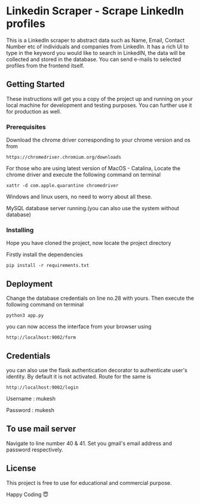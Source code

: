 # Linkedin Scraper - Scrape LinkedIn profiles

This is a LinkedIn scraper to abstract data such as Name, Email, Contact Number etc of individuals and companies from LinkedIn. It has a rich UI to type in the keyword you would like to search in LinkedIN, the data will be collected and stored in the database. You can send e-mails to selected profiles from the frontend itself.

## Getting Started

These instructions will get you a copy of the project up and running on your local machine for development and testing purposes. You can further use it for production as well.

### Prerequisites

Download the chrome driver corresponding to your chrome version and os from

```
https://chromedriver.chromium.org/downloads
```

For those who are using latest version of MacOS - Catalina, Locate the chrome driver and execute the following command on terminal

```
xattr -d com.apple.quarantine chromedriver
```
Windows and linux users, no need to worry about all these.

MySQL database server running.(you can also use the system without database)

### Installing 

Hope you have cloned the project, now locate the project directory

Firstly install the dependencies

```
pip install -r requirements.txt
```
## Deployment

Change the database credentials on line no.28 with yours. Then execute the following command on terminal

```
python3 app.py
```
you can now access the interface from your browser using 

```
http://localhost:9002/form
```

## Credentials

you can also use the flask authentication decorator to authenticate user's identity. By default it is not activated. Route for the same is

```
http://localhost:9002/login
```

Username : mukesh

Password : mukesh 


## To use mail server

Navigate to line number 40 & 41. Set you gmail's email address and password respectively.

## License

This project is free to use for educational and commercial purpose.

Happy Coding 😇
